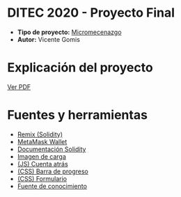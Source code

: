 # DITEC 2020 - Proyecto Final
- **Tipo de proyecto:**  [Micromecenazgo](https://es.wikipedia.org/wiki/Micromecenazgo)
- **Autor:**  Vicente Gomis

# Explicación del proyecto
[Ver PDF](https://github.com/DrGomis/DITEC/blob/master/Proyecto%20DITEC.pdf)


# Fuentes y herramientas
- [Remix (Solidity)](https://remix.ethereum.org/)
- [MetaMask Wallet](https://metamask.io/)
- [Documentación Solidity](https://solidity.readthedocs.io/en/v0.6.4/)
- [Imagen de carga](https://loading.io/)
- [(JS) Cuenta atrás](https://www.w3schools.com/howto/howto_js_countdown.asp)
- [(CSS) Barra de progreso](https://css-tricks.com/css3-progress-bars/)
- [(CSS) Formulario](https://www.sanwebe.com/2014/08/css-html-forms-designs)
- [Fuente de conocimiento](https://stackoverflow.com/)



